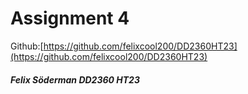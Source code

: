 # Assignment 4
Github:[https://github.com/felixcool200/DD2360HT23](https://github.com/felixcool200/DD2360HT23)

##### Felix Söderman DD2360 HT23